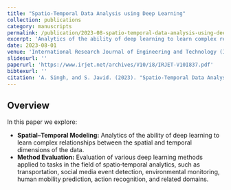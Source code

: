 ```yaml
---
title: "Spatio-Temporal Data Analysis using Deep Learning"
collection: publications
category: manuscripts
permalink: /publication/2023-08-spatio-temporal-data-analysis-using-deep-learning
excerpt: 'Analytics of the ability of deep learning to learn complex relationships between the spatial and temporal dimensions of the data.'
date: 2023-08-01
venue: 'International Research Journal of Engineering and Technology (IRJET)'
slidesurl: ''
paperurl: 'https://www.irjet.net/archives/V10/i8/IRJET-V10I837.pdf'
bibtexurl: ''
citation: 'A. Singh, and S. Javid. (2023). "Spatio-Temporal Data Analysis using Deep Learning." <i>International Research Journal of Engineering and Technology</i>. 10(8), 219–225.'
---
```


## Overview

In this paper we explore:

- **Spatial–Temporal Modeling:** Analytics of the ability of deep learning to learn complex relationships between the spatial and temporal dimensions of the data.
- **Method Evaluation:** Evaluation of various deep learning methods applied to tasks in the field of spatio‐temporal analytics, such as transportation, social media event detection, environmental monitoring, human mobility prediction, action recognition, and related domains.
